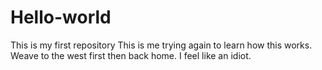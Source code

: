 # Hello-world
This is my first repository
This is me trying again to learn how this works.
Weave to the west first then back home.
I feel like an idiot.
